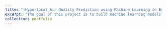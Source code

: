 ```yaml
---
title: "[Hyperlocal Air Quality Prediction using Machine Learning in East Bay Area, CA](https://github.com/varsha2509/Springboard-DS/tree/master/Capstone1/Capstone1)"
excerpt: "The goal of this project is to build machine learning models to predict air quality per city-block in the City of Oakland and San Leandro based on previously measured pollutant concentrations, local meteorological and, conditions local sources of emissions such as industries, traffic intersection data, and automobile traffic on highways without having to rely on complex physical modeling. <img src='/images/Image.png' alt='Hyperlocal Air Quality Prediction'/>"
collection: portfolio
---
```



